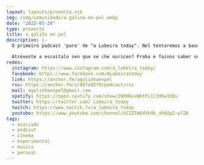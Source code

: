 ```yaml
---
layout: layouts/proxecto.njk
img: /img/comunidade/a-galina-en-pel.webp
date: "2022-01-28"
type: proxecto
title: a galiña en pel
description: |-
  O primeiro podcast 'puro' de "a Lobeira today". Nel tentaremos a base de pequenas historias, vivencias e música, poñérlle o pelo de punta, isto é, a galiña en pel, á escoitanza que se atreva a poñerse a proba.

  Atréveste a escoitalo sen que se che ouricen? Proba e fainos saber se o acadamos e se queres envía as túas "galiñas en pel" ao noso correo agalinhaenpel@gmail.com ou a calquera das redes nas que anda "a Lobeira today".
redes:
  instagram: https://www.instagram.com/a_lobeira_today/
  facebook: https://www.facebook.com/ALobeiratoday
  link: https://anchor.fm/agalinhaenpel
  rss: https://anchor.fm/s/807e92f0/podcast/rss
  mail: agalinhaenpel@gmail.com
  spotify: https://open.spotify.com/show/2NXH6xxWbtPi1l3H6w32Du
  twitter: https://twitter.com/_Lobeira_today
  twitch: https://www.twitch.tv/a_lobeira_today
  youtube: https://www.youtube.com/channel/UCZZTH6dVk9k_ah6OpZ-w7ZA
tags:
  - asociado
  - podcast
  - cinema
  - experimental
  - musica
  - persoal
---
```

